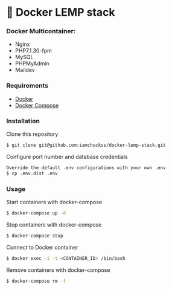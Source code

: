 # :whale: Docker LEMP stack

### Docker Multicontainer: 

- Nginx 
- PHP7.1.30-fpm
- MySQL
- PHPMyAdmin
- Maildev

### Requirements
- [Docker](https://www.docker.com/)
- [Docker Compose](https://docs.docker.com/compose/install/)


### Installation 

Clone this repository 
```sh
$ git clone git@github.com:iamchuckss/docker-lemp-stack.git
```

Configure port number and database credentials
```sh
Override the default .env configurations with your own .env
$ cp .env.dist .env
```

### Usage

Start containers with docker-compose 
```sh
$ docker-compose up -d
```

Stop containers with docker-compose 
```sh
$ docker-compose stop
```

Connect to Docker container
```sh
$ docker exec -i -t <CONTAINER_ID> /bin/bash
```

Remove containers with docker-compose
```sh
$ docker-compose rm -f
```

